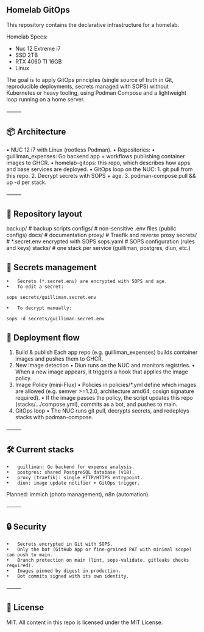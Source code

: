 ## Homelab GitOps

This repository contains the declarative infrastructure for a homelab.

Homelab Specs:

- Nuc 12 Extreme i7
- SSD 2TB
- RTX 4060 TI 16GB
- Linux

The goal is to apply GitOps principles (single source of truth in Git, reproducible deployments, secrets managed with SOPS) without Kubernetes or heavy tooling, using Podman Compose and a lightweight loop running on a home server.

⸻

## 📦 Architecture
•	NUC 12 i7 with Linux (rootless Podman).
•	Repositories:
	•	guilliman_expenses: Go backend app + workflows publishing container images to GHCR.
	•	homelab-gitops: this repo, which describes how apps and base services are deployed.
•	GitOps loop on the NUC:
	1.	git pull from this repo.
	2.	Decrypt secrets with SOPS + age.
	3.	podman-compose pull && up -d per stack.

⸻

## 📂 Repository layout

  backup/         # backup scripts
  configs/        # non-sensitive .env files (public configs)
  docs/           # documentation
  proxy/          # Traefik and reverse proxy
  secrets/        # *.secret.env encrypted with SOPS
  sops.yaml       # SOPS configuration (rules and keys)
  stacks/         # one stack per service (guilliman, postgres, diun, etc.)

## 🔑 Secrets management
	•	Secrets (*.secret.env) are encrypted with SOPS and age.
	•	To edit a secret:

  ```sops secrets/guilliman.secret.env```

	•	To decrypt manually:
  ```sops -d secrets/guilliman.secret.env```

## 🚀 Deployment flow
1.	Build & publish
	Each app repo (e.g. guilliman_expenses) builds container images and pushes them to GHCR.
2.	New image detection
•	Diun runs on the NUC and monitors registries.
•	When a new image appears, it triggers a hook that applies the image policy.
3.	Image Policy (mini-Flux)
•	Policies in policies/*.yml define which images are allowed (e.g. semver >=1.2.0, architecture amd64, cosign signature required).
•	If the image passes the policy, the script updates this repo (stacks/.../compose.yml), commits as a bot, and pushes to main.
4.	GitOps loop
•	The NUC runs git pull, decrypts secrets, and redeploys stacks with podman-compose.

⸻

## 🛠️ Current stacks
	•	guilliman: Go backend for expense analysis.
	•	postgres: shared PostgreSQL database (v18).
	•	proxy (traefik): single HTTP/HTTPS entrypoint.
	•	diun: image update notifier + GitOps trigger.

Planned: immich (photo management), n8n (automation).

⸻

## 🔒 Security
	•	Secrets encrypted in Git with SOPS.
	•	Only the bot (GitHub App or fine-grained PAT with minimal scope) can push to main.
	•	Branch protection on main (lint, sops-validate, gitleaks checks required).
	•	Images pinned by digest in production.
	•	Bot commits signed with its own identity.

⸻

## 📜 License

MIT. All content in this repo is licensed under the MIT License.
